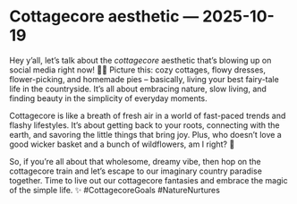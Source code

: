 # Cottagecore aesthetic — 2025-10-19

Hey y’all, let’s talk about the *cottagecore* aesthetic that’s blowing up on social media right now! 🌿🌸 Picture this: cozy cottages, flowy dresses, flower-picking, and homemade pies – basically, living your best fairy-tale life in the countryside. It’s all about embracing nature, slow living, and finding beauty in the simplicity of everyday moments. 

Cottagecore is like a breath of fresh air in a world of fast-paced trends and flashy lifestyles. It’s about getting back to your roots, connecting with the earth, and savoring the little things that bring joy. Plus, who doesn’t love a good wicker basket and a bunch of wildflowers, am I right? 🌻

So, if you’re all about that wholesome, dreamy vibe, then hop on the cottagecore train and let’s escape to our imaginary country paradise together. Time to live out our cottagecore fantasies and embrace the magic of the simple life. ✨ #CottagecoreGoals #NatureNurtures